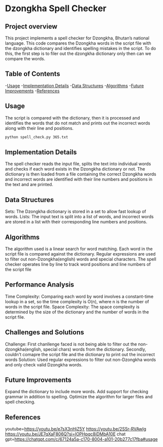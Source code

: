 # Dzongkha Spell Checker

## Project overview
This project implements a spell checker for Dzongkha, Bhutan’s national language. This code compares the Dzongkha words in the script file with the dzongkha dictionary and identifies spelling mistakes in the script. To do this, the first step is to filer out the dzongkha dictionary only then can we compare the words. 

## Table of Contents
-[Usage](#usage)
-[Implementation Details](#implementation-details)
-[Data Structures](#data-structure)
-[Algorithms](#algorithms)
-[Future Improvements](#future-improvements)
-[References](#references)

## Usage
The script is compared with the dictionary, then it is processed and identifies the words that do not match and prints out the incorrect words along with their line and positions.

```bash
python spell_check.py 365.txt
```
## Implementation Details
The spell checker reads the input file, splits the text into individual words and checks if each word exists in the Dzongkha dictionary or not.
The dictionary is then loaded from a file containing the correct Dzongkha words and incorrect words are identified with their line numbers and positions in the text and are printed.

## Data Structures
Sets: The Dzongkha dictionary is stored in a set to allow fast lookup of words.
Lists: The input text is split into a list of words, and incorrect words are stored in a list with their corresponding line numbers and positions.

## Algorithms
The algorithm used is a linear search for word matching.
Each word in the script file is compared against the dictionary.
Regular expressions are used to filter out non-Dzongkha(english) words and special characters.
The spell checker operates line by line to track word positions and line numbers of the script file

## Performance Analysis
Time Complexity: Comparing each word by word involves a constant-time lookup in a set, so the time complexity is O(n), where n is the number of words in the script file.
Space Complexity: The space complexity is determined by the size of the dictionary and the number of words in the script file.

## Challenges and Solutions
Challenge: First chanllenge faced is not being able to filter out the non-dzongkha(english, special chars) words from the dictionary. Secondly, couldn't comapre the script file and the dictionary to print out the incorrect words
Solution: Used regular expressions to filter out non-Dzongkha words and only check valid Dzongkha words.

## Future Improvements
Expand the dictionary to include more words.
Add support for checking grammar in addition to spelling.
Optimize the algorithm for larger files and spell checking.

## References
youtube=https://youtu.be/e7sX3nHjZ5Y
https://youtu.be/2SSr-RVAwIg
https://youtu.be/JE7qXaF806Q?si=lOPHpqc8iDMbA10E
chat gpt=https://chatgpt.com/c/67124a5a-c170-8004-a101-20b277c17fba#usage